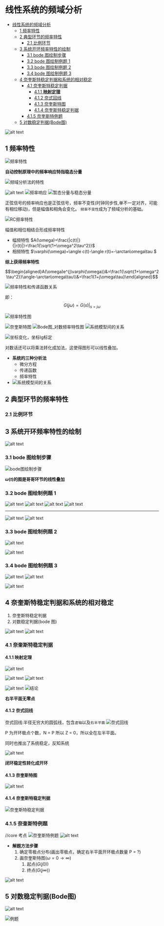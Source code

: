 # 线性系统的频域分析

- [线性系统的频域分析](#线性系统的频域分析)
  - [1 频率特性](#1-频率特性)
  - [2 典型环节的频率特性](#2-典型环节的频率特性)
    - [2.1 比例环节](#21-比例环节)
  - [3 系统开环频率特性的绘制](#3-系统开环频率特性的绘制)
    - [3.1 bode 图绘制步骤](#31-bode-图绘制步骤)
    - [3.2 bode 图绘制例题 1](#32-bode-图绘制例题-1)
    - [3.3 bode 图绘制例题 2](#33-bode-图绘制例题-2)
    - [3.4 bode 图绘制例题 3](#34-bode-图绘制例题-3)
  - [4 奈奎斯特稳定判据和系统的相对稳定](#4-奈奎斯特稳定判据和系统的相对稳定)
    - [4.1 奈奎斯特稳定判据](#41-奈奎斯特稳定判据)
      - [4.1.1 **映射定理**](#411-映射定理)
      - [4.1.2 奈式回线](#412-奈式回线)
      - [4.1.3 奈奎斯特图](#413-奈奎斯特图)
      - [4.1.4 奈奎斯特稳定判据](#414-奈奎斯特稳定判据)
    - [4.1.5 奈奎斯特例题](#415-奈奎斯特例题)
  - [5 对数稳定判据(Bode图)](#5-对数稳定判据bode图)

![alt text](image.png)

## 1 频率特性

![频率特性](image-1.png)

**自动控制原理中的频率响应特指稳态分量**

![频域分析法的特性](image-2.png)

![alt text](image-3.png)
![频率响应](image-4.png)
![暂态分量与稳态分量](image-5.png)

正弦信号的频率响应也是正弦信号，频率不变性(时钟同步性,单不一定对齐，可能有相位移动)，但是幅值和相角会变化。
`频率不变性`成为了频域分析的基础。

![RC频率特性](image-6.png)

幅值和相位相结合形成频率特性

- 幅频特性
  $A(\omega)=\frac{|c(t)|}{|r(t)|}=\frac1{\sqrt{1+\omega^2\tau^2}}$
- 相频特性
  $\varphi(\omega)=\angle c(t)-\angle r(t)=-\arctan\omega\tau $

**综上获得频率特性**

$$\begin{aligned}A(\omega)e^{j\varphi(\omega)}&=\frac1{\sqrt{1+\omega^2\tau^2}}\angle-\arctan\omega\tau\\&=\frac1{1+j\omega\tau}\end{aligned}$$

![频率特性和传递函数关系](image-7.png)

即：
$$G(j\omega)=G(s)|_{s=j\omega}$$

![频率特性图](image-8.png)

![奈奎斯特图](image-9.png)
![Bode图_对数频率特性图](image-10.png)
![系统模型间的关系](image-11.png)

![坐标变化，坐标lg标定](image-12.png)

对数话还可以将乘法转化成加法，这使得图形可以线性叠加。

- **系统的三种分析法**
  - 微分方程
  - 传递函数
  - 频率特性
- ![系统模型间的关系](image-11.png)

## 2 典型环节的频率特性

### 2.1 比例环节

## 3 系统开环频率特性的绘制

![alt text](image-13.png)

### 3.1 bode 图绘制步骤

![bode图绘制步骤](image-14.png)

**$\omega(t)$的图是哥哥环节的线性叠加**

### 3.2 bode 图绘制例题 1

![alt text](image-15.png)
![alt text](image-18.png)
![alt text](image-19.png)
![alt text](image-20.png)

---

![alt text](image-16.png)
![alt text](image-17.png)

### 3.3 bode 图绘制例题 2

![alt text](image-21.png)

![alt text](image-22.png)

### 3.4 bode 图绘制例题 3

![alt text](image-23.png)
![alt text](image-24.png)

![alt text](image-25.png)

## 4 奈奎斯特稳定判据和系统的相对稳定

1. 奈奎斯特稳定判据
2. 对数稳定判据(bode 图)

![alt text](image-27.png)
![alt text](image-26.png)

### 4.1 奈奎斯特稳定判据

#### 4.1.1 **映射定理**

![alt text](image-28.png)

![alt text](image-29.png)
![alt text](image-30.png)

![alt text](image-31.png)
![结论](image-32.png)

**右半平面无零点**

#### 4.1.2 奈式回线

奈式回线:半径无穷大的圆弧线，包含`虚轴`以及`右半平面`
![奈式回线](image-33.png)

P 为开环极点个数，N = P 所以 Z = 0，所以全在左半平面。

同时也推出了系统稳定，反知系统

![alt text](image-34.png)

**闭环稳定性转化成开环**

#### 4.1.3 奈奎斯特图

![alt text](image-35.png)

#### 4.1.4 奈奎斯特稳定判据

![奈奎斯特稳定判据](image-36.png)

### 4.1.5 奈奎斯特例题

//core 考点
![奈奎斯特例题](image-37.png)
![alt text](image-38.png)

- **解题方法步骤**
  1. 确定零极点分布(画出零极点，确定右半平面开环极点数量 P = ?)
  2. 画奈奎斯特图($\omega = 0 \rightarrow \infty$)
     1. 起点($G(j0)$)
     2. 终点($G(j\infty)$)

![alt text](image-39.png)

## 5 对数稳定判据(Bode图)

![alt text](image-40.png)

![例题](image-41.png)
